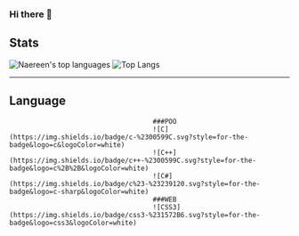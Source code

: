 ### Hi there 👋
## Stats
![Naereen's top languages](https://github-readme-stats.vercel.app/api/top-langs/?username=0usko&theme=blue-green)
![Top Langs](https://github-readme-stats.vercel.app/api/top-langs/?username=0usko)

- - -
## Language
                                        ###POO
                                        ![C](https://img.shields.io/badge/c-%2300599C.svg?style=for-the-badge&logo=c&logoColor=white)
                                        ![C++](https://img.shields.io/badge/c++-%2300599C.svg?style=for-the-badge&logo=c%2B%2B&logoColor=white)
                                        ![C#](https://img.shields.io/badge/c%23-%23239120.svg?style=for-the-badge&logo=c-sharp&logoColor=white)
                                        ###WEB
                                        ![CSS3](https://img.shields.io/badge/css3-%231572B6.svg?style=for-the-badge&logo=css3&logoColor=white)
        

<!--
**0usko/0usko** is a ✨ _special_ ✨ repository because its `README.md` (this file) appears on your GitHub profile.

Here are some ideas to get you started:

- 🔭 I’m currently working on ...
- 🌱 I’m currently learning ...
- 👯 I’m looking to collaborate on ...
- 🤔 I’m looking for help with ...
- 💬 Ask me about ...
- 📫 How to reach me: ...
- 😄 Pronouns: ...
- ⚡ Fun fact: ...
-->
